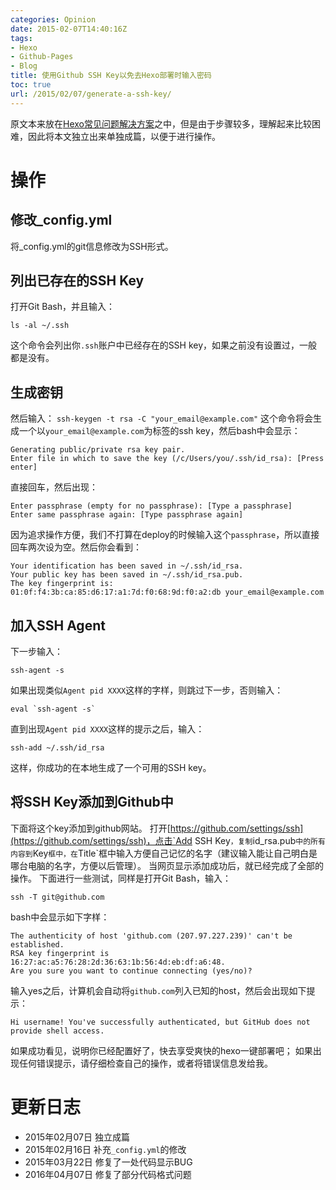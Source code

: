 ```yaml
---
categories: Opinion
date: 2015-02-07T14:40:16Z
tags:
- Hexo
- Github-Pages
- Blog
title: 使用Github SSH Key以免去Hexo部署时输入密码
toc: true
url: /2015/02/07/generate-a-ssh-key/
---
```


原文本来放在[Hexo常见问题解决方案](http://xuanwo.io/2014/08/14/hexo-usual-problem/)之中，但是由于步骤较多，理解起来比较困难，因此将本文独立出来单独成篇，以便于进行操作。

<!--more-->

# 操作

## 修改_config.yml
将_config.yml的git信息修改为SSH形式。

## 列出已存在的SSH Key
打开Git Bash，并且输入：
```
ls -al ~/.ssh
```
这个命令会列出你`.ssh`账户中已经存在的SSH key，如果之前没有设置过，一般都是没有。

## 生成密钥
然后输入：
`ssh-keygen -t rsa -C "your_email@example.com"`
这个命令将会生成一个以`your_email@example.com`为标签的ssh key，然后bash中会显示：

```
Generating public/private rsa key pair.
Enter file in which to save the key (/c/Users/you/.ssh/id_rsa): [Press enter]
```

直接回车，然后出现：

```
Enter passphrase (empty for no passphrase): [Type a passphrase]
Enter same passphrase again: [Type passphrase again]
```

因为追求操作方便，我们不打算在deploy的时候输入这个`passphrase`，所以直接回车两次设为空。然后你会看到：

```
Your identification has been saved in ~/.ssh/id_rsa.
Your public key has been saved in ~/.ssh/id_rsa.pub.
The key fingerprint is:
01:0f:f4:3b:ca:85:d6:17:a1:7d:f0:68:9d:f0:a2:db your_email@example.com
```

## 加入SSH Agent
下一步输入：
```
ssh-agent -s
```

如果出现类似`Agent pid XXXX`这样的字样，则跳过下一步，否则输入：

```
eval `ssh-agent -s`
```

直到出现`Agent pid XXXX`这样的提示之后，输入：

```
ssh-add ~/.ssh/id_rsa
```

这样，你成功的在本地生成了一个可用的SSH key。

## 将SSH Key添加到Github中
下面将这个key添加到github网站。
打开[https://github.com/settings/ssh](https://github.com/settings/ssh)，点击`Add SSH Key`，复制`id_rsa.pub`中的所有内容到`Key`框中，在`Title`框中输入方便自己记忆的名字（建议输入能让自己明白是哪台电脑的名字，方便以后管理）。
当网页显示添加成功后，就已经完成了全部的操作。
下面进行一些测试，同样是打开Git Bash，输入：
```
ssh -T git@github.com
```

bash中会显示如下字样：

```
The authenticity of host 'github.com (207.97.227.239)' can't be established.
RSA key fingerprint is 16:27:ac:a5:76:28:2d:36:63:1b:56:4d:eb:df:a6:48.
Are you sure you want to continue connecting (yes/no)?
```

输入yes之后，计算机会自动将`github.com`列入已知的host，然后会出现如下提示：

```
Hi username! You've successfully authenticated, but GitHub does not
provide shell access.
```

如果成功看见，说明你已经配置好了，快去享受爽快的hexo一键部署吧；
如果出现任何错误提示，请仔细检查自己的操作，或者将错误信息发给我。

# 更新日志
- 2015年02月07日 独立成篇
- 2015年02月16日 补充`_config.yml`的修改
- 2015年03月22日 修复了一处代码显示BUG
- 2016年04月07日 修复了部分代码格式问题